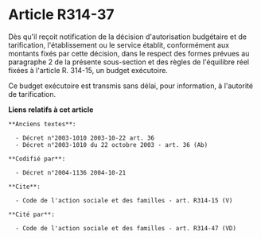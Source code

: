# Article R314-37

Dès qu'il reçoit notification de la décision d'autorisation budgétaire et de tarification, l'établissement ou le service
établit, conformément aux montants fixés par cette décision, dans le respect des formes prévues au paragraphe 2 de la
présente sous-section et des règles de l'équilibre réel fixées à l'article R. 314-15, un budget exécutoire.

Ce budget exécutoire est transmis sans délai, pour information, à l'autorité de tarification.

**Liens relatifs à cet article**

	**Anciens textes**:

	  - Décret n°2003-1010 2003-10-22 art. 36
	  - Décret n°2003-1010 du 22 octobre 2003 - art. 36 (Ab)

	**Codifié par**:

	  - Décret n°2004-1136 2004-10-21

	**Cite**:

	  - Code de l'action sociale et des familles - art. R314-15 (V)

	**Cité par**:

	  - Code de l'action sociale et des familles - art. R314-47 (VD)
